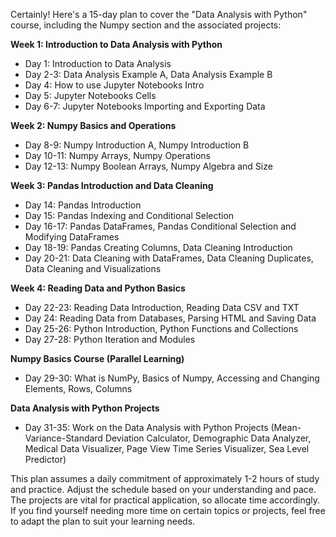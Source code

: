 Certainly! Here's a 15-day plan to cover the "Data Analysis with Python" course, including the Numpy section and the associated projects:

**Week 1: Introduction to Data Analysis with Python**
- Day 1: Introduction to Data Analysis
- Day 2-3: Data Analysis Example A, Data Analysis Example B
- Day 4: How to use Jupyter Notebooks Intro
- Day 5: Jupyter Notebooks Cells
- Day 6-7: Jupyter Notebooks Importing and Exporting Data

**Week 2: Numpy Basics and Operations**
- Day 8-9: Numpy Introduction A, Numpy Introduction B
- Day 10-11: Numpy Arrays, Numpy Operations
- Day 12-13: Numpy Boolean Arrays, Numpy Algebra and Size

**Week 3: Pandas Introduction and Data Cleaning**
- Day 14: Pandas Introduction
- Day 15: Pandas Indexing and Conditional Selection
- Day 16-17: Pandas DataFrames, Pandas Conditional Selection and Modifying DataFrames
- Day 18-19: Pandas Creating Columns, Data Cleaning Introduction
- Day 20-21: Data Cleaning with DataFrames, Data Cleaning Duplicates, Data Cleaning and Visualizations

**Week 4: Reading Data and Python Basics**
- Day 22-23: Reading Data Introduction, Reading Data CSV and TXT
- Day 24: Reading Data from Databases, Parsing HTML and Saving Data
- Day 25-26: Python Introduction, Python Functions and Collections
- Day 27-28: Python Iteration and Modules

**Numpy Basics Course (Parallel Learning)**
- Day 29-30: What is NumPy, Basics of Numpy, Accessing and Changing Elements, Rows, Columns

**Data Analysis with Python Projects**
- Day 31-35: Work on the Data Analysis with Python Projects (Mean-Variance-Standard Deviation Calculator, Demographic Data Analyzer, Medical Data Visualizer, Page View Time Series Visualizer, Sea Level Predictor)

This plan assumes a daily commitment of approximately 1-2 hours of study and practice. Adjust the schedule based on your understanding and pace. The projects are vital for practical application, so allocate time accordingly. If you find yourself needing more time on certain topics or projects, feel free to adapt the plan to suit your learning needs.
